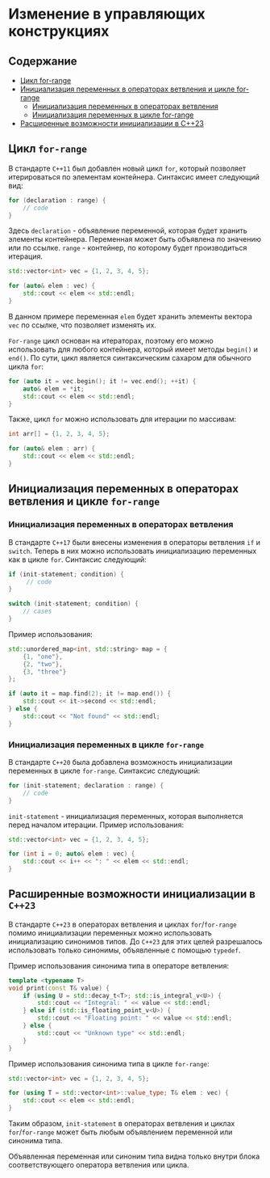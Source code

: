 # Изменение в управляющих конструкциях

## Содержание

- [Цикл for-range](#цикл-for-range)
- [Инициализация переменных в операторах ветвления и цикле for-range](#инициализация-переменных-в-операторах-ветвления-и-цикле-for-range)
  - [Инициализация переменных в операторах ветвления](#инициализация-переменных-в-операторах-ветвления)
  - [Инициализация переменных в цикле for-range](#инициализация-переменных-в-цикле-for-range)
- [Расширенные возможности инициализации в C++23](#расширенные-возможности-инициализации-в-c23)

## Цикл `for-range`

В стандарте `C++11` был добавлен новый цикл `for`, который позволяет итерироваться по элементам контейнера. Синтаксис имеет следующий вид:

```cpp
for (declaration : range) {
    // code
}
```

Здесь `declaration` - объявление переменной, которая будет хранить элементы контейнера. Переменная может быть объявлена по значению или по ссылке. `range` - контейнер, по которому будет производиться итерация.

```cpp
std::vector<int> vec = {1, 2, 3, 4, 5};

for (auto& elem : vec) {
    std::cout << elem << std::endl;
}
```

В данном примере переменная `elem` будет хранить элементы вектора `vec` по ссылке, что позволяет изменять их.

`For-range` цикл основан на итераторах, поэтому его можно использовать для любого контейнера, который имеет методы `begin()` и `end()`. По сути, цикл является синтаксическим сахаром для обычного цикла `for`:

```cpp
for (auto it = vec.begin(); it != vec.end(); ++it) {
    auto& elem = *it;
    std::cout << elem << std::endl;
}
```

Также, цикл `for` можно использовать для итерации по массивам:

```cpp
int arr[] = {1, 2, 3, 4, 5};

for (auto& elem : arr) {
    std::cout << elem << std::endl;
}
```

## Инициализация переменных в операторах ветвления и цикле `for-range`

### Инициализация переменных в операторах ветвления

В стандарте `C++17` были внесены изменения в операторы ветвления `if` и `switch`. Теперь в них можно использовать инициализацию переменных как в цикле `for`. Синтаксис следующий:

```cpp
if (init-statement; condition) {
     // code
}

switch (init-statement; condition) {
    // cases
}
```

Пример использования:

```cpp
std::unordered_map<int, std::string> map = {
    {1, "one"},
    {2, "two"},
    {3, "three"}
};

if (auto it = map.find(2); it != map.end()) {
    std::cout << it->second << std::endl;
} else {
    std::cout << "Not found" << std::endl;
}
```

### Инициализация переменных в цикле `for-range`

В стандарте `C++20` была добавлена возможность инициализации переменных в цикле `for-range`. Синтаксис следующий:

```cpp
for (init-statement; declaration : range) {
    // code
}
```

`init-statement` - инициализация переменных, которая выполняется перед началом итерации. Пример использования:

```cpp
std::vector<int> vec = {1, 2, 3, 4, 5};

for (int i = 0; auto& elem : vec) {
    std::cout << i++ << ": " << elem << std::endl;
}
```

## Расширенные возможности инициализации в `C++23`

В стандарте `C++23` в операторах ветвления и циклах `for`/`for-range` помимо инициализации переменных можно использовать инициализацию синонимов типов. До `C++23` для этих целей разрешалось использовать только синонимы, объявленные с помощью `typedef`.

Пример использования синонима типа в операторе ветвления:

```cpp
template <typename T>
void print(const T& value) {
    if (using U = std::decay_t<T>; std::is_integral_v<U>) {
        std::cout << "Integral: " << value << std::endl;
    } else if (std::is_floating_point_v<U>) {
        std::cout << "Floating point: " << value << std::endl;
    } else {
        std::cout << "Unknown type" << std::endl;
    }
}
```

Пример использования синонима типа в цикле `for-range`:

```cpp
std::vector<int> vec = {1, 2, 3, 4, 5};

for (using T = std::vector<int>::value_type; T& elem : vec) {
    std::cout << elem << std::endl;
}
```

Таким образом, `init-statement` в операторах ветвления и циклах `for`/`for-range` может быть любым объявлением переменной или синонима типа.

Объявленная переменная или синоним типа видна только внутри блока соответствующего оператора ветвления или цикла.
